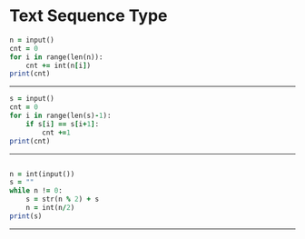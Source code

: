 Text Sequence Type
==================
````ruby
n = input()
cnt = 0
for i in range(len(n)):
    cnt += int(n[i])
print(cnt)
````
-----
````ruby
s = input()
cnt = 0
for i in range(len(s)-1):
    if s[i] == s[i+1]:
        cnt +=1
print(cnt)

````
----
````ruby

n = int(input())
s = ""
while n != 0:
    s = str(n % 2) + s
    n = int(n/2)
print(s)

````
----
